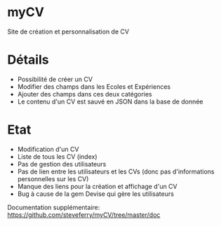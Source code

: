 myCV
====

Site de création et personnalisation de CV

Détails
====

* Possibilité de créer un CV
* Modifier des champs dans les Ecoles et Expériences
* Ajouter des champs dans ces deux catégories
* Le contenu d'un CV est sauvé en JSON dans la base de donnée

Etat
====
* Modification d'un CV
* Liste de tous les CV (index)
* Pas de gestion des utilisateurs
* Pas de lien entre les utilisateurs et les CVs (donc pas d'informations personnelles sur les CV)
* Manque des liens pour la création et affichage d'un CV
* Bug à cause de la gem Devise qui gère les utilisateurs

Documentation supplémentaire: https://github.com/steveferry/myCV/tree/master/doc
